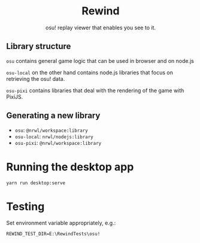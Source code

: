 <h1 align="center">Rewind</h1>

<p align="center">osu! replay viewer that enables you see to it.</p>

## Library structure

`osu` contains general game logic that can be used in browser and on node.js

`osu-local` on the other hand contains node.js libraries that focus on retrieving the osu! data.

`osu-pixi` contains libraries that deal with the rendering of the game with PixiJS.

## Generating a new library

* `osu`: `@nrwl/workspace:library`
* `osu-local`: `nrwl/nodejs:library`
* `osu-pixi`: `@nrwl/workspace:library`


# Running the desktop app


```shell
yarn run desktop:serve
```

# Testing

Set environment variable appropriately, e.g.:

```
REWIND_TEST_DIR=E:\RewindTests\osu!
```


